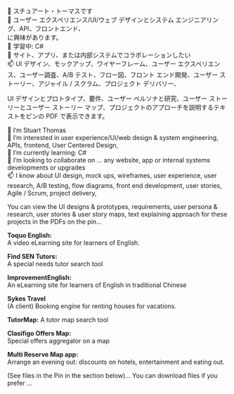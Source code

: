 <!--- Stubthomas/Stubthomas is a ✨ special ✨ repository because its `README.md` (this file) appears on your GitHub profile.
You can click the Preview link to take a look at your changes.--->
 👋 スチュアート・トーマスです<br>
 👀 ユーザー エクスペリエンス/UI/ウェブ デザインとシステム エンジニアリング、API、フロントエンド、<br>に興味があります。<br>
 🌱 学習中: C# <br>
 💞️ サイト、アプリ、または内部システムでコラボレーションしたい<br>
 📫 UI デザイン、モックアップ、ワイヤーフレーム、ユーザー エクスペリエンス、ユーザー調査、A/B テスト、フロー図、フロント エンド開発、ユーザー ストーリー、アジャイル / スクラム、プロジェクト デリバリー、<br>
 
UI デザインとプロトタイプ、要件、ユーザー ペルソナと研究、ユーザー ストーリーとユーザー ストーリー マップ、プロジェクトのアプローチを説明するテキストをピンの PDF で表示できます。<br>

 👋 I’m Stuart Thomas<br>
 👀 I’m interested in user experience/UI/web design & system engineering, APIs, frontend, User Centered Design,<br>
 🌱 I’m currently learning: C# <br>
 💞️ I’m looking to collaborate on ...  any website, app or internal systems developments or upgrades<br>
 📫 I know about UI design, mock ups, wireframes, user experience, user research, A/B testing, flow diagrams, front end development, user stories, Agile / Scrum, project delivery,  <br>
 
You can view the UI designs & prototypes, requirements, user persona & research, user stories & user story maps, text explaining approach for these projects in the PDFs on the pin...<br>

<b>Toquo English:</b> <br>
A video eLearning site for learners of English.<br>

<b>Find SEN Tutors:</b> <br>
A special needs tutor search tool<br>

<b>ImprovementEnglish:</b> <br>
An eLearning site for learners of English in traditional Chinese<br> 

<b>Sykes Travel</b><br>
(A client) Booking engine for renting houses for vacations. 

<b>TutorMap:</b> 
A tutor map search tool <br>

<b>Clasifigo Offers Map:</b> <br> 
Special offers aggregator on a map <br>

<b>Multi Reserve Map app:</b> <br>
Arrange an evening out: discounts on hotels, entertainment and eating out. <br>
<b> </b>


(See files in the Pin in the section below)... You can download files if you prefer ...

